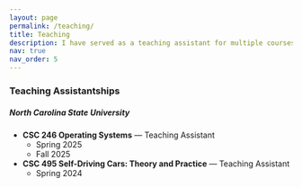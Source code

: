 ```yaml
---
layout: page
permalink: /teaching/
title: Teaching
description: I have served as a teaching assistant for multiple courses at NCSU, covering topics such as operating systems, autonomous driving, and unmanned systems.
nav: true
nav_order: 5
---
```


### Teaching Assistantships

##### North Carolina State University

- **CSC 246 Operating Systems** — Teaching Assistant  
  - Spring 2025 
  - Fall 2025
- **CSC 495 Self-Driving Cars: Theory and Practice** — Teaching Assistant  
  - Spring 2024
